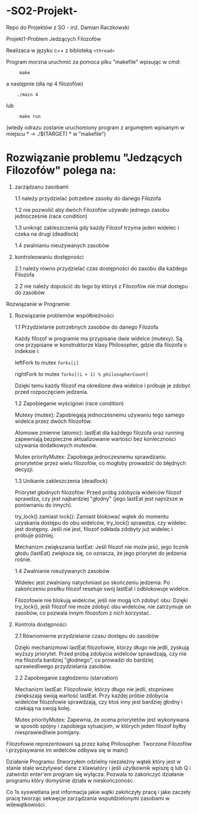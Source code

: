 # -SO2-Projekt-
Repo do Projektów z SO - inż. Damian Raczkowski

Projekt1-Problem Jedzących Filozofów

Realizaca w języku c++ z bibloteką ```<thread>```

Program morzna uruchmić za pomoca plku "makefile" wpisując w cmd:
```
     make
```
a następnie (dla np 4 filozofów)

```
    ./main 4
```
lub

```
     make run 
```
(wtedy odrazu zostanie uruchomiony program z argumętem wpisanym w miejscu * -> ./$(TARGET) * w "makefile")

# Rozwiązanie problemu "Jedzących Filozofów" polega na:
1. zarządzanu zasobami
   
    1.1 należy przydzielać potrzebne zasoby do danego Filozofa
   
    1.2 nie pozwolić aby dwóch Filozofów używało jednego zasobu jednocześnie (race condition)
   
    1.3 uniknąć zakleszczenia gdy każdy Filozof trzyma jeden widelec i czeka na drugi (deadlock)
   
    1.4 zwalnianiu nieużywanych zasobów
   
3. kontroleowaniu dostępności
   
    2.1 należy równo przydzielać czas dostępności do zasobu dla każdego Filozofa
   
    2.2 nie należy dopuścić do tego by któryś z Filozofów nie miał dostępu do zasobów

Rozwiązanie w Programie:

1. Rozwiązanie problemów współbieżności

    1.1 Przydzielanie potrzebnych zasobów do danego Filozofa

    Każdy filozof w programie ma przypisane dwie widelce (mutexy). Są one przypisane w konstruktorze klasy Philosopher, gdzie dla filozofa o indeksie i:

    leftFork to mutex ```forks[i]```

    rightFork to mutex ```forks[(i + 1) % philosopherCount]```

    Dzięki temu każdy filozof ma określone dwa widelce i próbuje je zdobyć przed rozpoczęciem jedzenia.

    1.2 Zapobieganie wyścigowi (race condition)

    Mutexy (mutex): Zapobiegają jednoczesnemu używaniu tego samego widelca przez dwóch filozofów.

    Atomowe zmienne (atomic<int>): lastEat dla każdego filozofa oraz running zapewniają bezpieczne aktualizowanie wartości bez konieczności używania dodatkowych mutexów.

    Mutex priorityMutex: Zapobiega jednoczesnemu sprawdzaniu priorytetów przez wielu filozofów, co mogłoby prowadzić do błędnych decyzji.

    1.3 Unikanie zakleszczenia (deadlock)

    Priorytet głodnych filozofów: Przed próbą zdobycia widelców filozof sprawdza, czy jest najbardziej "głodny" (jego lastEat jest najniższe w porównaniu do innych).

    try_lock() zamiast lock(): Zamiast blokować wątek do momentu uzyskania dostępu do obu widelców, try_lock() sprawdza, czy widelec jest dostępny. Jeśli nie jest, filozof odkłada zdobyty już widelec i próbuje później.

    Mechanizm zwiększania lastEat: Jeśli filozof nie może jeść, jego licznik głodu (lastEat) zwiększa się, co oznacza, że jego priorytet do jedzenia rośnie.

    1.4 Zwalnianie nieużywanych zasobów

    Widelec jest zwalniany natychmiast po skończeniu jedzenia: Po zakończeniu posiłku filozof resetuje swój lastEat i odblokowuje widelce.

    Filozofowie nie blokują widelców, jeśli nie mogą ich zdobyć obu: Dzięki try_lock(), jeśli filozof nie może zdobyć obu widelców, nie zatrzymuje on zasobów, co pozwala innym filozofom z nich korzystać.

2. Kontrola dostępności

    2.1 Równomierne przydzielanie czasu dostępu do zasobów

    Dzięki mechanizmowi lastEat filozofowie, którzy długo nie jedli, zyskują wyższy priorytet. Przed próbą zdobycia widelców sprawdzają, czy nie ma filozofa bardziej "głodnego", co prowadzi do bardziej sprawiedliwego przydzielania zasobów.

    2.2 Zapobieganie zagłodzeniu (starvation)

    Mechanizm lastEat: Filozofowie, którzy długo nie jedli, stopniowo zwiększają swoją wartość lastEat. Przy każdej próbie zdobycia widelców filozofowie sprawdzają, czy ktoś inny jest bardziej głodny i czekają na swoją kolej.

    Mutex priorityMutex: Zapewnia, że ocena priorytetów jest wykonywana w sposób spójny i zapobiega sytuacjom, w których jeden filozof byłby niesprawiedliwie pomijany.
    

Filozofowie reprezentowani są przez kalsę Philosopher.
Tworzone Filozofów i przypisywanie im widelców odbywa się w main()



Działanie Programu:
Stworzyłem odzielny niezależny wątek który jest w stanie stale wczytywać dane z klawiatóry i jeśli użytkownik wpiszę q lub Q 
i zatwirdzi enter'em program się wyłącza. Pozwala to zakończyć działanie programu który domyślnie działa w nieskończonośc.

Co 1s syswietlana jest informacja jakie wątki  zakińczyły pracę i jake zaczeły pracę tworząc sekwęcje zarządzania wspułdzielonymi zasobami w wilewątkowości.
